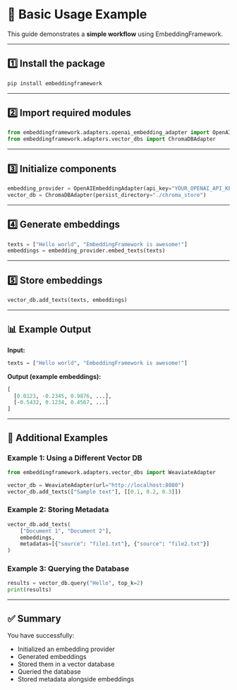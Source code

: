 # 📝 Basic Usage Example

This guide demonstrates a **simple workflow** using EmbeddingFramework.

---

## 1️⃣ Install the package
```bash
pip install embeddingframework
```

---

## 2️⃣ Import required modules
```python
from embeddingframework.adapters.openai_embedding_adapter import OpenAIEmbeddingAdapter
from embeddingframework.adapters.vector_dbs import ChromaDBAdapter
```

---

## 3️⃣ Initialize components
```python
embedding_provider = OpenAIEmbeddingAdapter(api_key="YOUR_OPENAI_API_KEY")
vector_db = ChromaDBAdapter(persist_directory="./chroma_store")
```

---

## 4️⃣ Generate embeddings
```python
texts = ["Hello world", "EmbeddingFramework is awesome!"]
embeddings = embedding_provider.embed_texts(texts)
```

---

## 5️⃣ Store embeddings
```python
vector_db.add_texts(texts, embeddings)
```

---

## 📊 Example Output

**Input:**
```python
texts = ["Hello world", "EmbeddingFramework is awesome!"]
```

**Output (example embeddings):**
```python
[
  [0.0123, -0.2345, 0.9876, ...],
  [-0.5432, 0.1234, 0.4567, ...]
]
```

---

## 🧩 Additional Examples

### Example 1: Using a Different Vector DB
```python
from embeddingframework.adapters.vector_dbs import WeaviateAdapter

vector_db = WeaviateAdapter(url="http://localhost:8080")
vector_db.add_texts(["Sample text"], [[0.1, 0.2, 0.3]])
```

### Example 2: Storing Metadata
```python
vector_db.add_texts(
    ["Document 1", "Document 2"],
    embeddings,
    metadatas=[{"source": "file1.txt"}, {"source": "file2.txt"}]
)
```

### Example 3: Querying the Database
```python
results = vector_db.query("Hello", top_k=2)
print(results)
```

---

## ✅ Summary
You have successfully:
- Initialized an embedding provider
- Generated embeddings
- Stored them in a vector database
- Queried the database
- Stored metadata alongside embeddings
